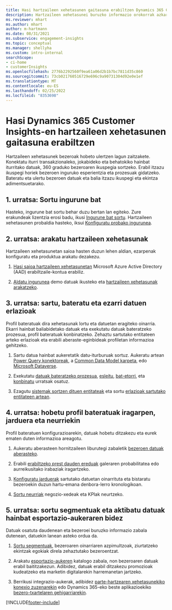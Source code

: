 ```yaml
---
title: Hasi hartzaileen xehetasunen gaitasuna erabiltzen Dynamics 365 Customer Insights-en
description: Hartzaileen xehetasunei buruzko informazio orokorrak azkar hasten laguntzen die baliabideei.
ms.reviewer: mhart
ms.author: mhart
author: m-hartmann
ms.date: 08/31/2021
ms.subservice: engagement-insights
ms.topic: conceptual
ms.manager: shellyha
ms.custom: intro-internal
searchScope:
- ci-home
- customerInsights
ms.openlocfilehash: 2776b2292560f9ea61a06d2b1b7bc7811d35c860
ms.sourcegitcommit: 73cb021760516729e696c9a90731304d92e0e1ef
ms.translationtype: MT
ms.contentlocale: eu-ES
ms.lasthandoff: 02/25/2022
ms.locfileid: "8353698"
---
```

# <a name="get-started-with-dynamics-365-customer-insights-audience-insights-capability"></a>Hasi Dynamics 365 Customer Insights-en hartzaileen xehetasunen gaitasuna erabiltzen

Hartzaileen xehetasunek bezeroak hobeto ulertzen lagun zaitzakete. Konektatu iturri transakzionaleko, jokabideko eta behatokiko hainbat iturritako datuak, 360 graduko bezeroaren ikuspegia sortzeko. Erabil itzazu ikuspegi horiek bezeroen inguruko esperientzia eta prozesuak gidatzeko. Bateratu eta ulertu bezeroen datuak eta balia itzazu ikuspegi eta ekintza adimentsuetarako.

## <a name="step-1-create-an-environment"></a>1. urratsa: Sortu ingurune bat

Hasteko, ingurune bat sortu behar duzu bertan lan egiteko. Zure erakundeak lizentzia erosi badu, ikusi [Ingurune bat sortu](create-environment.md). Hartzaileen xehetasunen probaldia hasteko, iksui [Konfiguratu probako ingurunea](../trial-signup.md). 

## <a name="step-2-explore-audience-insights"></a>2. urratsa: arakatu hartzaileen xehetasunak

Hartzaileen xehetasunetan saioa hasten duzun lehen aldian, ezarpenak konfiguratu eta produktua arakatu dezakezu.

1. [Hasi saioa hartzaileen xehetasunetan](https://home.ci.ai.dynamics.com) Microsoft Azure Active Directory (AAD) erabiltzaile-kontua erabiliz.

1. [Aldatu ingurunea](manage-environments.md#switch-environments) demo datuak ikusteko eta [hartzaileen xehetasunak arakatzeko](home.md).

##  <a name="step-3-ingest-unify-and-set-up-relationships-for-your-data"></a>3. urratsa: sartu, bateratu eta ezarri datuen erlazioak

Profil bateratuak dira xehetasunak lortu eta datuetan eragiteko oinarria. Ekarri hainbat baliabidetako datuak eta exekutatu datuak bateratzeko prozesua, profil bateratuak konbinatzeko. Zehaztu sartutako entitateen arteko erlazioak eta erabili aberaste-eginbideak profiletan informazioa gehitzeko. 

1. Sartu datua hainbat aukeretatik datu-iturburuak sortuz. Aukeratu artean [Power Query konektoreak](connect-power-query.md), a [Common Data Model karpeta](connect-common-data-model.md), edo [Microsoft Dataverse](/dynamics365/customer-insights/audience-insights/connect-dataverse-managed-lake). 

1. Exekutatu [datuak bateratzeko prozesua](data-unification.md), [esleitu](map-entities.md), [bat-etorri](match-entities.md), eta [konbinatu](merge-entities.md) urratsak osatuz.

1. Ezagutu [sistemak sortzen dituen entitateak](entities.md) eta sortu [erlazioak sartutako entitateen artean](relationships.md).
    
## <a name="step-4-enhance-unified-profiles-with-predictions-activities-and-measures"></a>4. urratsa: hobetu profil bateratuak iragarpen, jarduera eta neurriekin

Profil bateratuen konfigurazioarekin, datuak hobetu ditzakezu eta eurek ematen duten informazioa areagotu.

1. Aukeratu aberasteen hornitzaileen liburutegi zabaletik [bezeroen datuak aberasteko](enrichment-hub.md).

1. Erabili [erabiltzeko prest dauden ereduak](predictions-overview.md) galeraren probabilitatea edo aurreikusitako irabaziak iragartzeko.

1. [Konfiguratu jarduerak](activities.md) sartutako datuetan oinarrituta eta bistaratu bezeroekin duzun hartu-emana denbora-lerro kronologikoan. 

1. [Sortu neurriak](measures.md) negozio-xedeak eta KPIak neurtzeko.
 
## <a name="step-5-create-segments-and-activate-data-through-various-export-options"></a>5. urratsa: sortu segmentuak eta aktibatu datuak hainbat esportazio-aukeraren bidez

Datuak osatuta daudenean eta bezeroei buruzko informazio zabala dutenean, datuekin lanean asteko ordua da. 

1. [Sortu segmentuak](segments.md), bezeroaren oinarriaren azpimultzoak, ziurtatzeko ekintzak egokiak direla zehaztutako bezeroentzat.

1. Arakatu [esportazio-aukeren](export-destinations.md) katalogo zabala, non bezeroaren datuak erabil baititzakezun. Adibidez, datuak erabil ditzakezu promozioak kudeatzeko eta marketin digitalarekin harremanetan jartzeko.

1. Berrikusi integrazio-aukerak, adibidez [parte-hartzearen xehetasunekiko konexio zuzenarekin](../engagement-insights/integrate-audience-insights-engagement-insights.md) edo Dynamics 365-eko beste aplikazioekiko [bezero-txartelaren gehigarriarekin](customer-card-add-in.md).  


[!INCLUDE[footer-include](../includes/footer-banner.md)]